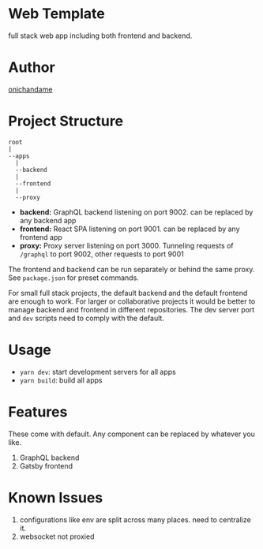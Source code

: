 # Web Template

full stack web app including both frontend and backend.

# Author

[onichandame](https://onichandame.com)

# Project Structure

```text
root
|
--apps
  |
  --backend
  |
  --frontend
  |
  --proxy
```

- **backend:** GraphQL backend listening on port 9002. can be replaced by any backend app
- **frontend:** React SPA listening on port 9001. can be replaced by any frontend app
- **proxy:** Proxy server listening on port 3000. Tunneling requests of `/graphql` to port 9002, other requests to port 9001

The frontend and backend can be run separately or behind the same proxy. See `package.json` for preset commands.

For small full stack projects, the default backend and the default frontend are enough to work. For larger or collaborative projects it would be better to manage backend and frontend in different repositories. The dev server port and `dev` scripts need to comply with the default.

# Usage

- `yarn dev`: start development servers for all apps
- `yarn build`: build all apps

# Features

These come with default. Any component can be replaced by whatever you like.

1. GraphQL backend
2. Gatsby frontend

# Known Issues

1. configurations like env are split across many places. need to centralize it.
2. websocket not proxied
